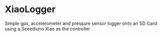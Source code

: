 # XiaoLogger
Simple gps, accelerometer and pressure sensor logger onto an SD Card using a Seeediuno Xiao as the controller
